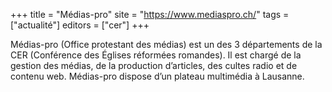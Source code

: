 +++
title = "Médias-pro"
site = "https://www.mediaspro.ch/"
tags = ["actualité"]
editors = ["cer"]
+++

Médias-pro (Office protestant des médias) est un des 3 départements de la CER (Conférence des Églises réformées romandes). Il est chargé de la gestion des médias, de la production d’articles, des cultes radio et de contenu web. Médias-pro dispose d’un plateau multimédia à Lausanne.
